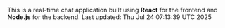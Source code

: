 This is a real-time chat application built using **React** for the frontend and **Node.js** for the backend.
Last updated: Thu Jul 24 07:13:39 UTC 2025
